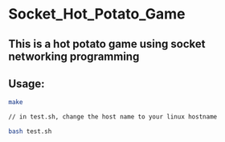 # Socket_Hot_Potato_Game
## This is a hot potato game using socket networking programming

## Usage:
```sh
make

// in test.sh, change the host name to your linux hostname

bash test.sh
```
